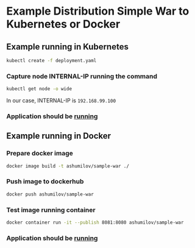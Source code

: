 # Example Distribution Simple War to Kubernetes or Docker

## Example running in Kubernetes

```bash
kubectl create -f deployment.yaml
```

### Capture node INTERNAL-IP running the command

```bash
kubectl get node -o wide
```

In our case, INTERNAL-IP is `192.168.99.100`

### Application should be [running](http://192.168.99.100:30800/SampleWebApp/)

## Example running in Docker

### Prepare docker image

```bash
docker image build -t ashumilov/sample-war ./
```

### Push image to dockerhub

```bash
docker push ashumilov/sample-war
```

### Test image running container

```bash
docker container run -it --publish 8081:8080 ashumilov/sample-war
```

### Application should be [running](http://localhost:8081/SampleWebApp)
